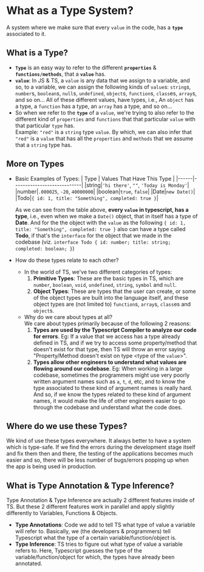 # What as a Type System?

A system where we make sure that every `value` in the code, has a **`type`** associated to it.

## What is a Type?

- **`Type`** is an easy way to refer to the different **`properties`** & **`functions/methods`**, that a **`value`** has.
- **`value`**: In JS & TS, a `value` is any data that we assign to a variable, and so, to a variable, we can assign the following kinds of `value`s: `string`s, `number`s, `boolean`s, `null`s, `undefined`, `object`s, `function`s, `class`es, `array`s, and so on... All of these different values, have types, i.e., An `object` has a type, a `function` has a type, an `array` has a type, and so on...
- So when we refer to the **`type`** of a `value`, we're trying to also refer to the different kind of `properties` and `functions` that that particular `value` with that particular `type` has. <br> Example: `"red"` is a `string` type `value`. By which, we can also infer that `"red"` is a `value` that has all the `properties` and `methods` that we assume that a `string` type has.

## More on Types

- Basic Examples of Types:
  | Type | Values That Have This Type |
  |------|----------------------------|
  |string|`'hi there'`, `""`, `'Today is Monday'`|
  |number|`.000025`, `-20`, `40000000`|
  |boolean|`true`, `false`|
  |Date|`new Date()`|
  |Todo|`{ id: 1, title: "Something", completed: true }`|

  As we can see from the table above, **every `value` in typescript, has a type**, i.e., even when we make a `Date()` object, that in itself has a type of **Date**. And for the the object with the `value` as the following `{ id: 1, title: "Something", completed: true }` also can have a type called **Todo**, if that's the `interface` for the object that we made in the codebase (viz. `interface Todo { id: number; title: string; completed: boolean; }`)
- How do these types relate to each other?
  - In the world of TS, we've two different categories of types:
    1. **Primitive Types**: These are the basic types in TS, which are `number`, `boolean`, `void`, `undefined`, `string`, `symbol` and `null`.
    2. **Object Types**: These are types that the user can create, or some of the object types are built into the language itself, and these object types are (not limited to) `function`s, `array`s, `class`es and `object`s.
  - Why do we care about types at all? <br> We care about types primarily because of the following 2 reasons:
    1. **Types are used by the Typescript Compiler to analyze our code for errors**. Eg: If a value that we access has a type already defined in TS, and if we try to access some property/method that doesn't exist for that type, then TS will throw an error saying "Property/Method doesn't exist on type &lt;type of the `value`>".
    2. **Types allow other engineers to understand what values are flowing around our codebase**. Eg: When working in a large codebase, sometimes the programmers might use very poorly written argument names such as `a`, `t`, `d`, etc, and to know the type associated to these kind of argument names is really hard. And so, if we know the types related to these kind of argument names, it would make the life of other engineers easier to go through the codebase and understand what the code does.

## Where do we use these Types?

We kind of use these types everywhere. It always better to have a system which is type-safe. If we find the errors during the development stage itself and fix them then and there, the testing of the applications becomes much easier and so, there will be less number of bugs/errors popping up when the app is being used in production.

## What is Type Annotation & Type Inference?

Type Annotation & Type Inference are actually 2 different features inside of TS. But these 2 different features work in parallel and apply slightly differently to Variables, Functions & Objects.

- **Type Annotations**: Code we add to tell TS what type of value a variable will refer to. Basically, we (the developers & programmers) tell Typescript what the type of a certain variable/function/object is.
- **Type Inference**: TS tries to figure out what type of value a variable refers to. Here, Typescript guesses the type of the variable/function/object for which, the types have already been annotated.
